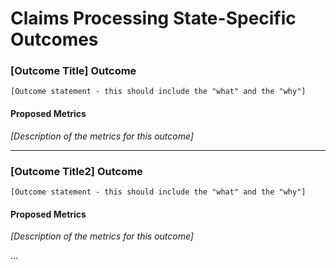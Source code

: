 # Claims Processing State-Specific Outcomes

### [Outcome Title] Outcome

`[Outcome statement - this should include the "what" and the "why"]`

#### Proposed Metrics
*[Description of the metrics for this outcome]*

---

### [Outcome Title2] Outcome

`[Outcome statement - this should include the "what" and the "why"]`

#### Proposed Metrics
*[Description of the metrics for this outcome]*

...
